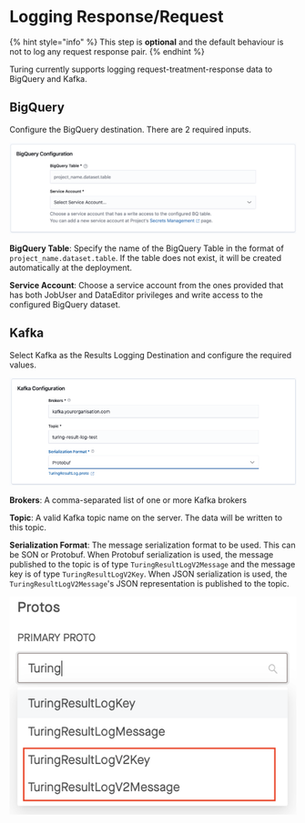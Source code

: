 # Logging Response/Request

{% hint style="info" %}
This step is **optional** and the default behaviour is not to log any request response pair.
{% endhint %}

Turing currently supports logging request-treatment-response data to BigQuery and Kafka.

## BigQuery

Configure the BigQuery destination. There are 2 required inputs.

![](../../.gitbook/assets/bq_panel.png)

**BigQuery Table**: Specify the name of the BigQuery Table in the format of `project_name.dataset.table`. If the table does not exist, it will be created automatically at the deployment.

**Service Account**: Choose a service account from the ones provided that has both JobUser and DataEditor privileges and write access to the configured BigQuery dataset.

## Kafka

Select Kafka as the Results Logging Destination and configure the required values.

![](../../.gitbook/assets/kafka_panel.png)

**Brokers**: A comma-separated list of one or more Kafka brokers

**Topic**: A valid Kafka topic name on the server. The data will be written to this topic.

**Serialization Format**: The message serialization format to be used. This can be SON or Protobuf.  When Protobuf serialization is used, the message published to the topic is of type `TuringResultLogV2Message` and the message key is of type `TuringResultLogV2Key`. When JSON serialization is used, the `TuringResultLogV2Message`'s JSON representation is published to the topic.

![](../../.gitbook/assets/kafka_message_proto.png)
